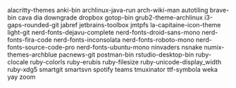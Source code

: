 alacritty-themes
anki-bin
archlinux-java-run
arch-wiki-man
autotiling
brave-bin
cava
dia
downgrade
dropbox
gotop-bin
grub2-theme-archlinux
i3-gaps-rounded-git
jabref
jetbrains-toolbox
jmtpfs
la-capitaine-icon-theme
light-git
nerd-fonts-dejavu-complete
nerd-fonts-droid-sans-mono
nerd-fonts-fira-code
nerd-fonts-inconsolata
nerd-fonts-roboto-mono
nerd-fonts-source-code-pro
nerd-fonts-ubuntu-mono
ninvaders
nsnake
numix-themes-archblue
pacnews-git
postman-bin
rstudio-desktop-bin
ruby-clocale
ruby-colorls
ruby-erubis
ruby-filesize
ruby-unicode-display_width
ruby-xdg5
smartgit
smartsvn
spotify
teams
tmuxinator
ttf-symbola
weka
yay
zoom
